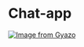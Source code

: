 # Chat-app
[![Image from Gyazo](https://i.gyazo.com/8f44473f4de25459700d41dc09cf36db.png)](https://gyazo.com/8f44473f4de25459700d41dc09cf36db)
